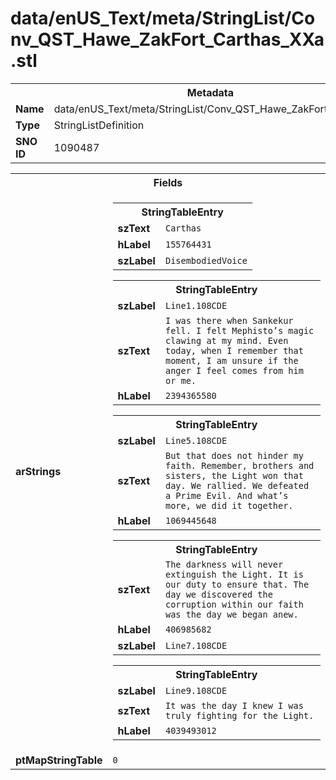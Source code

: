<h1>data/enUS_Text/meta/StringList/Conv_QST_Hawe_ZakFort_Carthas_XXa.stl</h1><table><tr><th colspan="100%">Metadata</th></tr><tr><td><b>Name</b></td><td>data/enUS_Text/meta/StringList/Conv_QST_Hawe_ZakFort_Carthas_XXa.stl</td></tr><tr><td><b>Type</b></td><td>StringListDefinition</td></tr><tr><td><b>SNO ID</b></td><td>1090487</td></tr></table>

<table><tr><th colspan="100%">Fields</th></tr><tr><td><b>arStrings</b></td><td><table><tr><th colspan="100%">StringTableEntry</th></tr><tr><td><b>szText</b></td><td><code>Carthas</code></td></tr><tr><td><b>hLabel</b></td><td><code>155764431</code></td></tr><tr><td><b>szLabel</b></td><td><code>DisembodiedVoice</code></td></tr></table>


<table><tr><th colspan="100%">StringTableEntry</th></tr><tr><td><b>szLabel</b></td><td><code>Line1.108CDE</code></td></tr><tr><td><b>szText</b></td><td><code>I was there when Sankekur fell. I felt Mephisto’s magic clawing at my mind. Even today, when I remember that moment, I am unsure if the anger I feel comes from him or me.</code></td></tr><tr><td><b>hLabel</b></td><td><code>2394365580</code></td></tr></table>


<table><tr><th colspan="100%">StringTableEntry</th></tr><tr><td><b>szLabel</b></td><td><code>Line5.108CDE</code></td></tr><tr><td><b>szText</b></td><td><code>But that does not hinder my faith. Remember, brothers and sisters, the Light won that day. We rallied. We defeated a Prime Evil. And what’s more, we did it together.</code></td></tr><tr><td><b>hLabel</b></td><td><code>1069445648</code></td></tr></table>


<table><tr><th colspan="100%">StringTableEntry</th></tr><tr><td><b>szText</b></td><td><code>The darkness will never extinguish the Light. It is our duty to ensure that. The day we discovered the corruption within our faith was the day we began anew.</code></td></tr><tr><td><b>hLabel</b></td><td><code>406985682</code></td></tr><tr><td><b>szLabel</b></td><td><code>Line7.108CDE</code></td></tr></table>


<table><tr><th colspan="100%">StringTableEntry</th></tr><tr><td><b>szLabel</b></td><td><code>Line9.108CDE</code></td></tr><tr><td><b>szText</b></td><td><code>It was the day I knew I was truly fighting for the Light.</code></td></tr><tr><td><b>hLabel</b></td><td><code>4039493012</code></td></tr></table>


</td></tr><tr><td><b>ptMapStringTable</b></td><td><code>0</code></td></tr></table>


